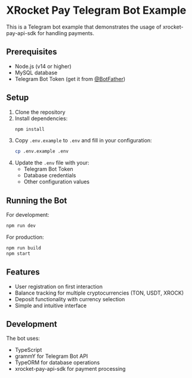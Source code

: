 # XRocket Pay Telegram Bot Example

This is a Telegram bot example that demonstrates the usage of xrocket-pay-api-sdk for handling payments.

## Prerequisites

- Node.js (v14 or higher)
- MySQL database
- Telegram Bot Token (get it from [@BotFather](https://t.me/BotFather))

## Setup

1. Clone the repository
2. Install dependencies:
   ```bash
   npm install
   ```
3. Copy `.env.example` to `.env` and fill in your configuration:
   ```bash
   cp .env.example .env
   ```
4. Update the `.env` file with your:
   - Telegram Bot Token
   - Database credentials
   - Other configuration values

## Running the Bot

For development:
```bash
npm run dev
```

For production:
```bash
npm run build
npm start
```

## Features

- User registration on first interaction
- Balance tracking for multiple cryptocurrencies (TON, USDT, XROCK)
- Deposit functionality with currency selection
- Simple and intuitive interface

## Development

The bot uses:
- TypeScript
- grammY for Telegram Bot API
- TypeORM for database operations
- xrocket-pay-api-sdk for payment processing 